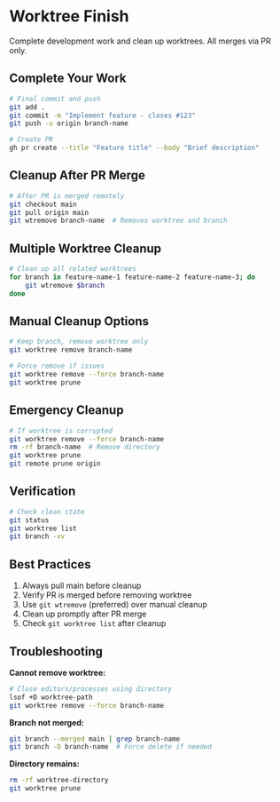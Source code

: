 # Worktree Finish

Complete development work and clean up worktrees. All merges via PR only.

## Complete Your Work

```bash
# Final commit and push
git add .
git commit -m "Implement feature - closes #123"
git push -u origin branch-name

# Create PR
gh pr create --title "Feature title" --body "Brief description"
```

## Cleanup After PR Merge

```bash
# After PR is merged remotely
git checkout main
git pull origin main
git wtremove branch-name  # Removes worktree and branch
```

## Multiple Worktree Cleanup

```bash
# Clean up all related worktrees
for branch in feature-name-1 feature-name-2 feature-name-3; do
    git wtremove $branch
done
```

## Manual Cleanup Options

```bash
# Keep branch, remove worktree only
git worktree remove branch-name

# Force remove if issues
git worktree remove --force branch-name
git worktree prune
```

## Emergency Cleanup

```bash
# If worktree is corrupted
git worktree remove --force branch-name
rm -rf branch-name  # Remove directory
git worktree prune
git remote prune origin
```

## Verification

```bash
# Check clean state
git status
git worktree list
git branch -vv
```

## Best Practices

1. Always pull main before cleanup
2. Verify PR is merged before removing worktree  
3. Use `git wtremove` (preferred) over manual cleanup
4. Clean up promptly after PR merge
5. Check `git worktree list` after cleanup

## Troubleshooting

**Cannot remove worktree:**
```bash
# Close editors/processes using directory
lsof +D worktree-path
git worktree remove --force branch-name
```

**Branch not merged:**
```bash
git branch --merged main | grep branch-name
git branch -D branch-name  # Force delete if needed
```

**Directory remains:**
```bash
rm -rf worktree-directory
git worktree prune
```